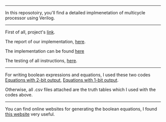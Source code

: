 ***
In this reposotoiry, you'll find a detailed implmenetation of multicycle processor using Verilog.
***
First of all, project's [link](https://github.com/amohd63/Multicycle_MIPS/blob/master/Project-2-First-2022_2023.pdf).

The report of our implementation, [here](https://github.com/amohd63/Multicycle_MIPS/blob/master/FinalProjectReport.pdf).

The implementation can be found [here](https://github.com/amohd63/Multicycle_MIPS/tree/master/Multicycle_MIPS/Multicycle_MIPS/src)

The testing of all instructions, [here](https://github.com/amohd63/Multicycle_MIPS/tree/master/Testing).
***
For writing boolean expressions and equations, I used these two codes [Equations with 2-bit output](https://github.com/amohd63/Multicycle_MIPS/blob/master/2_bit_truth_table.py), [Equations with 1-bit output](https://github.com/amohd63/Multicycle_MIPS/blob/master/1_bit_truth_table.py).

Otherwise, all .csv files attached are the truth tables which I used with the codes above.
***
You can find online websites for generating the boolean equations, I found [this website](https://www.charlie-coleman.com/experiments/kmap/) very useful.
